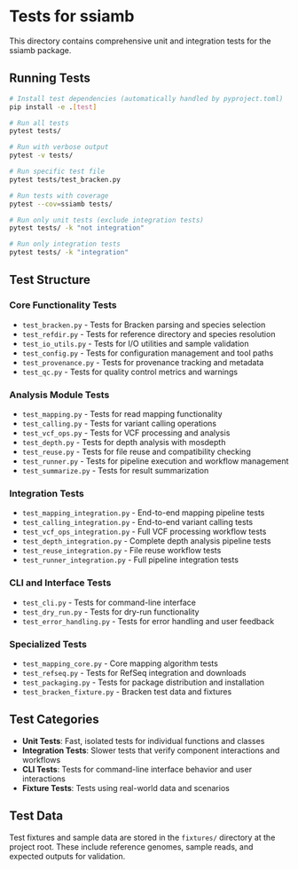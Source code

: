 # Tests for ssiamb

This directory contains comprehensive unit and integration tests for the ssiamb package.

## Running Tests

```bash
# Install test dependencies (automatically handled by pyproject.toml)
pip install -e .[test]

# Run all tests
pytest tests/

# Run with verbose output
pytest -v tests/

# Run specific test file
pytest tests/test_bracken.py

# Run tests with coverage
pytest --cov=ssiamb tests/

# Run only unit tests (exclude integration tests)
pytest tests/ -k "not integration"

# Run only integration tests
pytest tests/ -k "integration"
```

## Test Structure

### Core Functionality Tests

- `test_bracken.py` - Tests for Bracken parsing and species selection
- `test_refdir.py` - Tests for reference directory and species resolution
- `test_io_utils.py` - Tests for I/O utilities and sample validation
- `test_config.py` - Tests for configuration management and tool paths
- `test_provenance.py` - Tests for provenance tracking and metadata
- `test_qc.py` - Tests for quality control metrics and warnings

### Analysis Module Tests

- `test_mapping.py` - Tests for read mapping functionality
- `test_calling.py` - Tests for variant calling operations
- `test_vcf_ops.py` - Tests for VCF processing and analysis
- `test_depth.py` - Tests for depth analysis with mosdepth
- `test_reuse.py` - Tests for file reuse and compatibility checking
- `test_runner.py` - Tests for pipeline execution and workflow management
- `test_summarize.py` - Tests for result summarization

### Integration Tests

- `test_mapping_integration.py` - End-to-end mapping pipeline tests
- `test_calling_integration.py` - End-to-end variant calling tests
- `test_vcf_ops_integration.py` - Full VCF processing workflow tests
- `test_depth_integration.py` - Complete depth analysis pipeline tests
- `test_reuse_integration.py` - File reuse workflow tests
- `test_runner_integration.py` - Full pipeline integration tests

### CLI and Interface Tests

- `test_cli.py` - Tests for command-line interface
- `test_dry_run.py` - Tests for dry-run functionality
- `test_error_handling.py` - Tests for error handling and user feedback

### Specialized Tests

- `test_mapping_core.py` - Core mapping algorithm tests
- `test_refseq.py` - Tests for RefSeq integration and downloads
- `test_packaging.py` - Tests for package distribution and installation
- `test_bracken_fixture.py` - Bracken test data and fixtures

## Test Categories

- **Unit Tests**: Fast, isolated tests for individual functions and classes
- **Integration Tests**: Slower tests that verify component interactions and workflows
- **CLI Tests**: Tests for command-line interface behavior and user interactions
- **Fixture Tests**: Tests using real-world data and scenarios

## Test Data

Test fixtures and sample data are stored in the `fixtures/` directory at the project root. These include reference genomes, sample reads, and expected outputs for validation.
